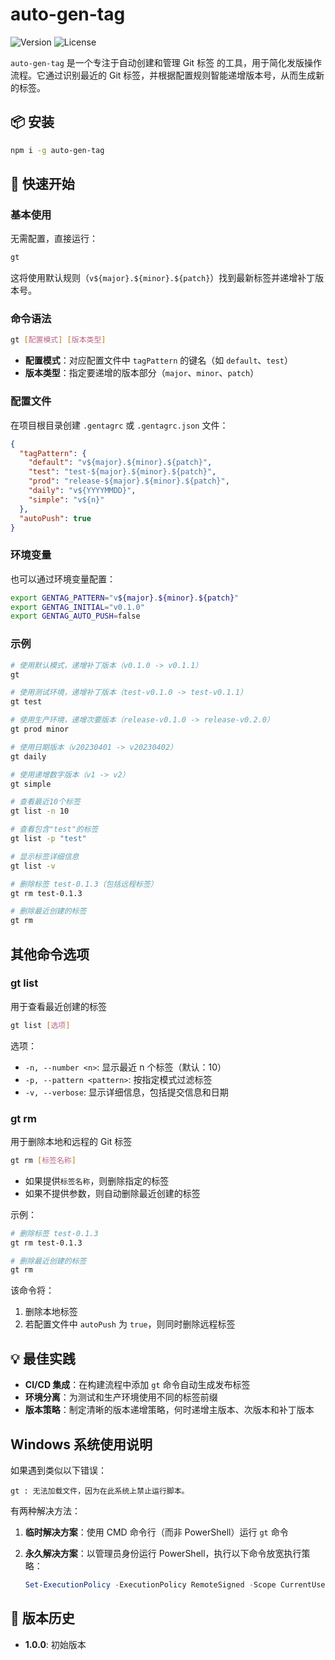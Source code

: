 # auto-gen-tag

![Version](https://img.shields.io/badge/version-1.0.0-blue.svg)
![License](https://img.shields.io/badge/license-MIT-green.svg)

`auto-gen-tag` 是一个专注于自动创建和管理 Git 标签 的工具，用于简化发版操作流程。它通过识别最近的 Git 标签，并根据配置规则智能递增版本号，从而生成新的标签。

## 📦 安装

```bash
npm i -g auto-gen-tag
```

## 🚀 快速开始

### 基本使用

无需配置，直接运行：

```bash
gt
```

这将使用默认规则（`v${major}.${minor}.${patch}`）找到最新标签并递增补丁版本号。

### 命令语法

```bash
gt [配置模式] [版本类型]
```

- **配置模式**：对应配置文件中 `tagPattern` 的键名（如 `default`、`test`）
- **版本类型**：指定要递增的版本部分（`major`、`minor`、`patch`）

### 配置文件

在项目根目录创建 `.gentagrc` 或 `.gentagrc.json` 文件：

```json
{
  "tagPattern": {
    "default": "v${major}.${minor}.${patch}",
    "test": "test-${major}.${minor}.${patch}",
    "prod": "release-${major}.${minor}.${patch}",
    "daily": "v${YYYYMMDD}",
    "simple": "v${n}"
  },
  "autoPush": true
}
```

### 环境变量

也可以通过环境变量配置：

```bash
export GENTAG_PATTERN="v${major}.${minor}.${patch}"
export GENTAG_INITIAL="v0.1.0"
export GENTAG_AUTO_PUSH=false
```

### 示例

```bash
# 使用默认模式，递增补丁版本（v0.1.0 -> v0.1.1）
gt

# 使用测试环境，递增补丁版本（test-v0.1.0 -> test-v0.1.1）
gt test

# 使用生产环境，递增次要版本（release-v0.1.0 -> release-v0.2.0）
gt prod minor

# 使用日期版本（v20230401 -> v20230402）
gt daily

# 使用递增数字版本（v1 -> v2）
gt simple

# 查看最近10个标签
gt list -n 10

# 查看包含"test"的标签
gt list -p "test"

# 显示标签详细信息
gt list -v

# 删除标签 test-0.1.3（包括远程标签）
gt rm test-0.1.3

# 删除最近创建的标签
gt rm
```

## 其他命令选项

### gt list

用于查看最近创建的标签

```bash
gt list [选项]
```

选项：

- `-n, --number <n>`: 显示最近 n 个标签（默认：10）
- `-p, --pattern <pattern>`: 按指定模式过滤标签
- `-v, --verbose`: 显示详细信息，包括提交信息和日期

### gt rm

用于删除本地和远程的 Git 标签

```bash
gt rm [标签名称]
```

- 如果提供`标签名称`，则删除指定的标签
- 如果不提供参数，则自动删除最近创建的标签

示例：

```bash
# 删除标签 test-0.1.3
gt rm test-0.1.3

# 删除最近创建的标签
gt rm
```

该命令将：

1. 删除本地标签
2. 若配置文件中 `autoPush` 为 `true`，则同时删除远程标签

## 💡 最佳实践

- **CI/CD 集成**：在构建流程中添加 `gt` 命令自动生成发布标签
- **环境分离**：为测试和生产环境使用不同的标签前缀
- **版本策略**：制定清晰的版本递增策略，何时递增主版本、次版本和补丁版本

## Windows 系统使用说明

如果遇到类似以下错误：

```
gt : 无法加载文件，因为在此系统上禁止运行脚本。
```

有两种解决方法：

1. **临时解决方案**：使用 CMD 命令行（而非 PowerShell）运行 `gt` 命令

2. **永久解决方案**：以管理员身份运行 PowerShell，执行以下命令放宽执行策略：
   ```powershell
   Set-ExecutionPolicy -ExecutionPolicy RemoteSigned -Scope CurrentUser
   ```

## 📝 版本历史

- **1.0.0**: 初始版本

